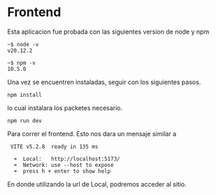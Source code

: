 # Frontend

Esta aplicacion fue probada con las siguientes version de node y npm

```
~$ node -v
v20.12.2
```


```
~$ npm -v
10.5.0
```

Una vez se encuentren instaladas, seguir con los siguientes pasos.

```
npm install
```

lo cual instalara los packetes necesario. 

```
npm run dev
```

Para correr el frontend. Esto nos dara un mensaje similar a 

```
 VITE v5.2.8  ready in 135 ms

  ➜  Local:   http://localhost:5173/
  ➜  Network: use --host to expose
  ➜  press h + enter to show help
```

En donde utilizando la url de Local, podremos acceder al sitio.
